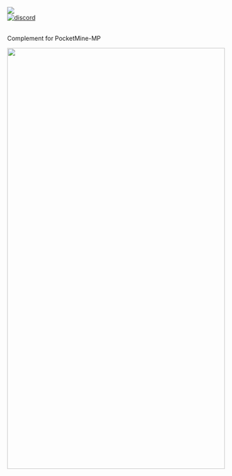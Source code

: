 <a align="center"><img src="https://librecraft.com/foro/attachments/upload_2019-5-20_20-38-12-png.23328"></img></a>
<br>
<a href="https://discord.com/Js63vy7">
<img src="https://img.shields.io/badge/chat-on%20discord-7289da.svg" alt="discord">
    </a>
    <br><br>
 <p>Complement for PocketMine-MP <br> <div align="left">
<img src="https://img.apksum.com/36/io.scer.pocketmine/2.2.0/icon.png" width="100%" height="50%"> <p>
<br>

</div>
